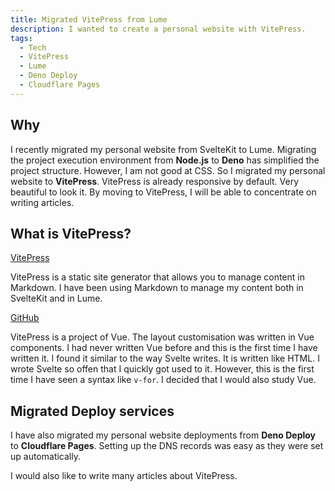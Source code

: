 ```yaml
---
title: Migrated VitePress from Lume
description: I wanted to create a personal website with VitePress.
tags:
  - Tech
  - VitePress
  - Lume
  - Deno Deploy
  - Cloudflare Pages
---
```


## Why

I recently migrated my personal website from SvelteKit to Lume.
Migrating the project execution environment from **Node.js** to **Deno** has simplified the project structure.
However, I am not good at CSS.
So I migrated my personal website to **VitePress**.
VitePress is already responsive by default. Very beautiful to look it.
By moving to VitePress, I will be able to concentrate on writing articles.

## What is VitePress?

[VitePress](https://vitepress.dev)

VitePress is a static site generator that allows you to manage content in Markdown.
I have been using Markdown to manage my content both in SvelteKit and in Lume.

[GitHub](https://github.com/vuejs/vitepress)

VitePress is a project of Vue.
The layout customisation was written in Vue components.
I had never written Vue before and this is the first time I have written it.
I found it similar to the way Svelte writes. It is written like HTML.
I wrote Svelte so offen that I quickly got used to it.
However, this is the first time I have seen a syntax like `v-for`.
I decided that I would also study Vue.

## Migrated Deploy services

I have also migrated my personal website deployments from **Deno Deploy** to **Cloudflare Pages**.
Setting up the DNS records was easy as they were set up automatically.

I would also like to write many articles about VitePress.
